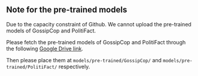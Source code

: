 ## Note for the pre-trained models

Due to the capacity constraint of Github. We cannot upload the pre-trained models of GossipCop and PolitiFact.

Please fetch the pre-trained models of GossipCop and PolitiFact through the following [Google Drive link](https://drive.google.com/drive/folders/1FQ4QdNiVzvFygLvM2Z8S7Np4JpB6r9Rm?usp=sharing).

Then please place them at `models/pre-trained/GossipCop/` and `models/pre-trained/PolitiFact/` respectively.
